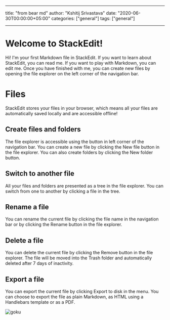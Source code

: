 - - - -
title: "from bear md"
author: "Kshitij Srivastava"
date: "2020-06-30T00:00:00+05:00"
categories: ["general"]
tags: ["general"]
- - - -

# Welcome to StackEdit!

Hi! I'm your first Markdown file in StackEdit. If you want to learn about StackEdit, you can read me. If you want to play with Markdown, you can edit me. Once you have finished with me, you can create new files by opening the file explorer on the left corner of the navigation bar.


# Files

StackEdit stores your files in your browser, which means all your files are automatically saved locally and are accessible offline!

## Create files and folders

The file explorer is accessible using the button in left corner of the navigation bar. You can create a new file by clicking the New file button in the file explorer. You can also create folders by clicking the New folder button.

## Switch to another file

All your files and folders are presented as a tree in the file explorer. You can switch from one to another by clicking a file in the tree.

## Rename a file

You can rename the current file by clicking the file name in the navigation bar or by clicking the Rename button in the file explorer.

## Delete a file

You can delete the current file by clicking the Remove button in the file explorer. The file will be moved into the Trash folder and automatically deleted after 7 days of inactivity.

## Export a file

You can export the current file by clicking Export to disk in the menu. You can choose to export the file as plain Markdown, as HTML using a Handlebars template or as a PDF.

![goku](static/image/goku.png)

